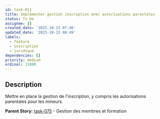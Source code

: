 ```yaml
---
id: task-011
title: Implémenter gestion inscription avec autorisations parentales
status: To Do
assignee: []
created_date: '2025-10-13 07:46'
updated_date: '2025-10-13 08:49'
labels:
  - feature
  - inscription
  - juridique
dependencies: []
priority: medium
ordinal: 11000
---
```


## Description

<!-- SECTION:DESCRIPTION:BEGIN -->
Mettre en place la gestion de l'inscription, y compris les autorisations parentales pour les mineurs.

**Parent Story:** [task-075](task-075) - Gestion des membres et formation
<!-- SECTION:DESCRIPTION:END -->
